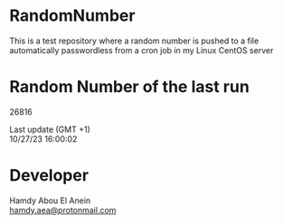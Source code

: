 # RandomNumber    
This is a test repository where a random number is pushed to a file automatically passwordless from a cron job in my Linux CentOS server    
# Random Number of the last run   
26816
      
Last update (GMT +1)    
10/27/23 16:00:02
# Developer    
Hamdy Abou El Anein   
hamdy.aea@protonmail.com
